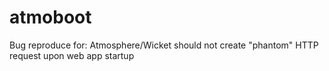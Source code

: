 atmoboot
========

Bug reproduce for: Atmosphere/Wicket should not create "phantom" HTTP request upon web app startup
